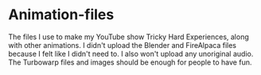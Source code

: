 # Animation-files
The files I use to make my YouTube show Tricky Hard Experiences, along with other animations. I didn't upload the Blender and FireAlpaca files because I felt like I didn't need to. I also won't upload any unoriginal audio. The Turbowarp files and images should be enough for people to have fun.
